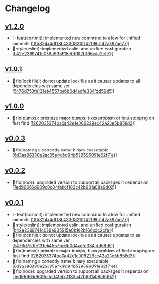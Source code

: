 # Changelog


## [v1.2.0](https://github.com/sladg/release-utils/compare/v1.0.1...v1.2.0)

* ✨ feat(commit): implemented new command to allow for unified commits [[1ff5324a4df18b43308310142f99c142a887ae77](https://github.com/sladg/release-utils/commit/1ff5324a4df18b43308310142f99c142a887ae77))]
* 💎 style(eslint): implemented eslint and unified configuration [[b42e2399741c089a935915e0b102b166cdc2cfe1](https://github.com/sladg/release-utils/commit/b42e2399741c089a935915e0b102b166cdc2cfe1))]


## [v1.0.1](https://github.com/sladg/release-utils/compare/v1.0.0...v1.0.1)

* 🐛 fix(lock file): do not update lock file as it causes updates to all dependencies with same ver [[5476d750fe131eb4557be6b0d4adfe334fdd59d5](https://github.com/sladg/release-utils/commit/5476d750fe131eb4557be6b0d4adfe334fdd59d5))]


## [v1.0.0](https://github.com/sladg/release-utils/compare/v0.0.3...v1.0.0)

* 🐛 fix(bumps): prioritize major bumps, fixes problem of find stopping on first find [[f262035374ba0a42e1e006229ec42a23e5b858d3](https://github.com/sladg/release-utils/commit/f262035374ba0a42e1e006229ec42a23e5b858d3))]


## [v0.0.3](https://github.com/sladg/release-utils/compare/v0.0.2...v0.0.3)

* 🐛 fix(naming): correctly name binary executable [[6d3aa96330e2ac35e4d8d94b529596051e62f71e](https://github.com/sladg/release-utils/commit/6d3aa96330e2ac35e4d8d94b529596051e62f71e))]


## [v0.0.2](https://github.com/sladg/release-utils/compare/v0.0.1...v0.0.2)

* 🐛 fix(node): upgraded version to support all packages it depends on [[7ed96666d909d0c04febcf183c42b931a08a9d02](https://github.com/sladg/release-utils/commit/7ed96666d909d0c04febcf183c42b931a08a9d02))]


## [v0.0.1](https://github.com/sladg/release-utils/compare/v0.0.1)

* ✨ feat(commit): implemented new command to allow for unified commits [[1ff5324a4df18b43308310142f99c142a887ae77](https://github.com/sladg/release-utils/commit/1ff5324a4df18b43308310142f99c142a887ae77))]
* 💎 style(eslint): implemented eslint and unified configuration [[b42e2399741c089a935915e0b102b166cdc2cfe1](https://github.com/sladg/release-utils/commit/b42e2399741c089a935915e0b102b166cdc2cfe1))]
* 🐛 fix(lock file): do not update lock file as it causes updates to all dependencies with same ver [[5476d750fe131eb4557be6b0d4adfe334fdd59d5](https://github.com/sladg/release-utils/commit/5476d750fe131eb4557be6b0d4adfe334fdd59d5))]
* 🐛 fix(bumps): prioritize major bumps, fixes problem of find stopping on first find [[f262035374ba0a42e1e006229ec42a23e5b858d3](https://github.com/sladg/release-utils/commit/f262035374ba0a42e1e006229ec42a23e5b858d3))]
* 🐛 fix(naming): correctly name binary executable [[6d3aa96330e2ac35e4d8d94b529596051e62f71e](https://github.com/sladg/release-utils/commit/6d3aa96330e2ac35e4d8d94b529596051e62f71e))]
* 🐛 fix(node): upgraded version to support all packages it depends on [[7ed96666d909d0c04febcf183c42b931a08a9d02](https://github.com/sladg/release-utils/commit/7ed96666d909d0c04febcf183c42b931a08a9d02))]